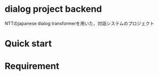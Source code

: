 # dialog project backend

NTTのjapanese dialog transformerを用いた、対話システムのプロジェクト


# Quick start

# Requirement
